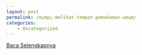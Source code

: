 ```yaml
---
layout: post
permalink: /mimpi-melihat-tempat-pemakaman-umum/
categories:
    - Uncategorized
---
```


[Baca Selengkapnya](/09)